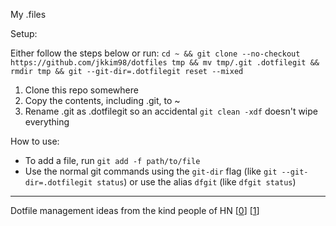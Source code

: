 My .files

Setup:

Either follow the steps below or run: `cd ~ && git clone --no-checkout https://github.com/jkkim98/dotfiles tmp && mv tmp/.git .dotfilegit && rmdir tmp && git --git-dir=.dotfilegit reset --mixed`

1. Clone this repo somewhere
2. Copy the contents, including .git, to ~
3. Rename .git as .dotfilegit so an accidental `git clean -xdf` doesn't wipe everything

How to use:

- To add a file, run `git add -f path/to/file`
- Use the normal git commands using the `git-dir` flag (like `git --git-dir=.dotfilegit status`) or use the alias `dfgit` (like `dfgit status`)

---

Dotfile management ideas from the kind people of HN [[0]] [[1]]

[0]: https://news.ycombinator.com/item?id=32638351
[1]: https://news.ycombinator.com/item?id=32633822